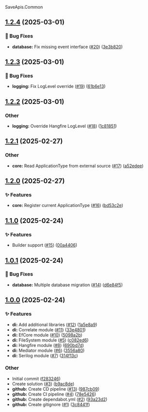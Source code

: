 SaveApis.Common
<a name="1.2.4"></a>
## [1.2.4](https://www.github.com/SaveApis/SaveApis.Common/releases/tag/v1.2.4) (2025-03-01)

### 🐛 Bug Fixes

* **database:** Fix missing event interface ([#20](https://www.github.com/SaveApis/SaveApis.Common/issues/20)) ([3e3b820](https://www.github.com/SaveApis/SaveApis.Common/commit/3e3b820a80a106b8958cdf2cfc40f30dade85136))

<a name="1.2.3"></a>
## [1.2.3](https://www.github.com/SaveApis/SaveApis.Common/releases/tag/v1.2.3) (2025-03-01)

### 🐛 Bug Fixes

* **logging:** Fix LogLevel override ([#19](https://www.github.com/SaveApis/SaveApis.Common/issues/19)) ([61b6e13](https://www.github.com/SaveApis/SaveApis.Common/commit/61b6e1320d269cd7bdd87a0553cc290849344814))

<a name="1.2.2"></a>
## [1.2.2](https://www.github.com/SaveApis/SaveApis.Common/releases/tag/v1.2.2) (2025-03-01)

### Other

* **logging:** Override Hangfire LogLevel ([#18](https://www.github.com/SaveApis/SaveApis.Common/issues/18)) ([1c81851](https://www.github.com/SaveApis/SaveApis.Common/commit/1c81851593e5f824ded35d1e45977ed52073666e))

<a name="1.2.1"></a>
## [1.2.1](https://www.github.com/SaveApis/SaveApis.Common/releases/tag/v1.2.1) (2025-02-27)

### Other

* **core:** Read ApplicationType from external source ([#17](https://www.github.com/SaveApis/SaveApis.Common/issues/17)) ([a52edee](https://www.github.com/SaveApis/SaveApis.Common/commit/a52edeeaf0c39df095c0b364562a76cc8420ec0a))

<a name="1.2.0"></a>
## [1.2.0](https://www.github.com/SaveApis/SaveApis.Common/releases/tag/v1.2.0) (2025-02-27)

### ✨ Features

* **core:** Register current ApplicationType ([#16](https://www.github.com/SaveApis/SaveApis.Common/issues/16)) ([bd53c2e](https://www.github.com/SaveApis/SaveApis.Common/commit/bd53c2edfbbeb45ffb2e02a86e0d89cc4cddb38a))

<a name="1.1.0"></a>
## [1.1.0](https://www.github.com/SaveApis/SaveApis.Common/releases/tag/v1.1.0) (2025-02-24)

### ✨ Features

* Builder support ([#15](https://www.github.com/SaveApis/SaveApis.Common/issues/15)) ([00a4406](https://www.github.com/SaveApis/SaveApis.Common/commit/00a4406a4914f2cd7c2dcd612521fbea5e481d88))

<a name="1.0.1"></a>
## [1.0.1](https://www.github.com/SaveApis/SaveApis.Common/releases/tag/v1.0.1) (2025-02-24)

### 🐛 Bug Fixes

* **database:** Multiple database migration ([#14](https://www.github.com/SaveApis/SaveApis.Common/issues/14)) ([d6e84f5](https://www.github.com/SaveApis/SaveApis.Common/commit/d6e84f5a1d8d3949b856cd8f1276f6d9a76d5e92))

<a name="1.0.0"></a>
## [1.0.0](https://www.github.com/SaveApis/SaveApis.Common/releases/tag/v1.0.0) (2025-02-24)

### ✨ Features

* **di:** Add additional libraries ([#12](https://www.github.com/SaveApis/SaveApis.Common/issues/12)) ([1a5e8a9](https://www.github.com/SaveApis/SaveApis.Common/commit/1a5e8a938fc8629177cd44fcaf87ef952dc2ee10))
* **di:** Correlate module ([#11](https://www.github.com/SaveApis/SaveApis.Common/issues/11)) ([33e4801](https://www.github.com/SaveApis/SaveApis.Common/commit/33e480166396d7dbc42baf783e7c88bd5445678b))
* **di:** EfCore module ([#10](https://www.github.com/SaveApis/SaveApis.Common/issues/10)) ([5098a2b](https://www.github.com/SaveApis/SaveApis.Common/commit/5098a2b3916086ececad7b5b98a1ee636edf43ce))
* **di:** FileSystem module ([#5](https://www.github.com/SaveApis/SaveApis.Common/issues/5)) ([c082ed6](https://www.github.com/SaveApis/SaveApis.Common/commit/c082ed620594ebf0e579422ae384733a978406b7))
* **di:** Hangfire module ([#8](https://www.github.com/SaveApis/SaveApis.Common/issues/8)) ([690bd7d](https://www.github.com/SaveApis/SaveApis.Common/commit/690bd7dd97863b0ce499a72dd76c3a4a47b5073b))
* **di:** Mediator module ([#6](https://www.github.com/SaveApis/SaveApis.Common/issues/6)) ([3556a80](https://www.github.com/SaveApis/SaveApis.Common/commit/3556a80df9b948e5dd166c21bc367ee096460f88))
* **di:** Serilog module ([#7](https://www.github.com/SaveApis/SaveApis.Common/issues/7)) ([314f13c](https://www.github.com/SaveApis/SaveApis.Common/commit/314f13ca968ccd83aa21d545e4b38e0bdb83886a))

### Other

* Initial commit ([f283246](https://www.github.com/SaveApis/SaveApis.Common/commit/f283246ee213a62183da49cc950141f9ebb67074))
* Create solution ([#3](https://www.github.com/SaveApis/SaveApis.Common/issues/3)) ([b9ac8de](https://www.github.com/SaveApis/SaveApis.Common/commit/b9ac8deb2086fc96731b88a02140b368cc65a071))
* **github:** Create CD pipeline ([#13](https://www.github.com/SaveApis/SaveApis.Common/issues/13)) ([987cb09](https://www.github.com/SaveApis/SaveApis.Common/commit/987cb09a3bb6284011ad9619227de5a66b4b7b8f))
* **github:** Create CI pipeline ([#4](https://www.github.com/SaveApis/SaveApis.Common/issues/4)) ([78e5426](https://www.github.com/SaveApis/SaveApis.Common/commit/78e5426dbc4ab366f8f5ec5e34eecd48623fcbfd))
* **github:** Create dependabot.yml ([#2](https://www.github.com/SaveApis/SaveApis.Common/issues/2)) ([93a23d2](https://www.github.com/SaveApis/SaveApis.Common/commit/93a23d2ede3bc76132fb619901ba4326c0c9eb5e))
* **github:** Create gitignore ([#1](https://www.github.com/SaveApis/SaveApis.Common/issues/1)) ([3c8441f](https://www.github.com/SaveApis/SaveApis.Common/commit/3c8441fc187d096cdb24318239eeed063cb67a9a))

